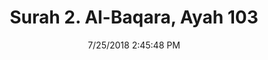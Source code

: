 ---
title       : "Surah 2. Al-Baqara, Ayah 103"
date        : 7/25/2018 2:45:48 PM
draft       : false
type        : "quran"
layout      : "compare"
BookCode    : "CMP"
SurahNumber : "2"
AyahNumber  : "103"
TotalAyah   : "286"
---